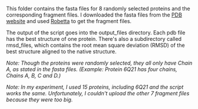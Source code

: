 This folder contains the fasta files for 8 randomly selected proteins and the corresponding fragment files. I downloaded the fasta files from the [PDB website](https://www.rcsb.org/) and used [Robetta](http://robetta.bakerlab.org/fragmentsubmit.jsp) to get the fragment files. 


The output of the script goes into the output_files directory. Each pdb file has the best structure of one protein. There's also a subdirectory called rmsd_files, which contains the root mean square deviation (RMSD) of the best structure aligned to the native structure.


*Note: Though the proteins were randomly selected, they all only have Chain A, as stated in the fasta files. (Example: Protein 6Q21 has four chains, Chains A, B, C and D.)*

*Note: In my experiment, I used 15 proteins, including 6Q21 and the script works the same. Unfortunately, I couldn't upload the other 7 fragment files because they were too big.*
